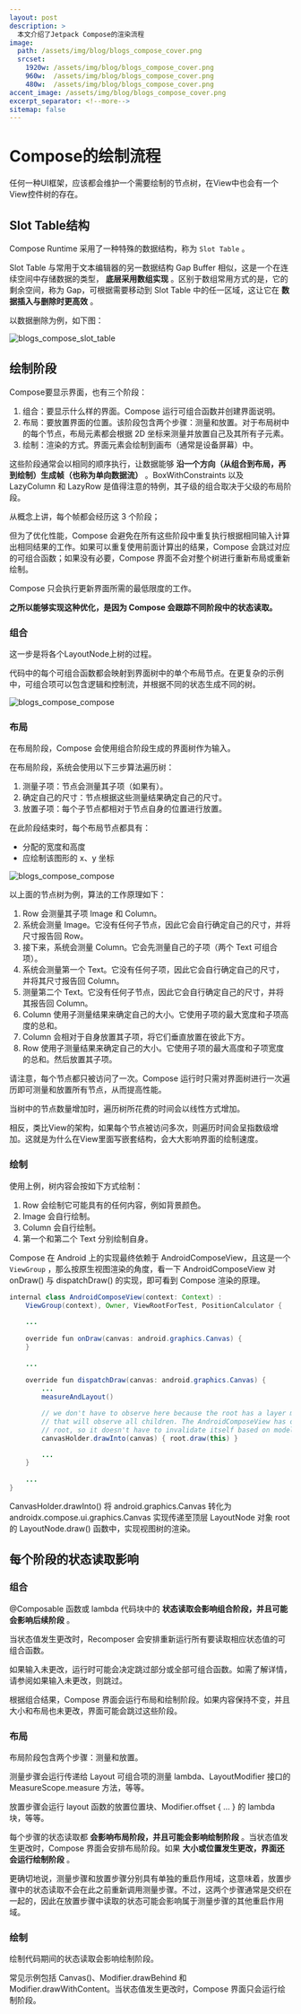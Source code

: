 ```yaml
---
layout: post
description: > 
  本文介绍了Jetpack Compose的渲染流程
image: 
  path: /assets/img/blog/blogs_compose_cover.png
  srcset: 
    1920w: /assets/img/blog/blogs_compose_cover.png
    960w:  /assets/img/blog/blogs_compose_cover.png
    480w:  /assets/img/blog/blogs_compose_cover.png
accent_image: /assets/img/blog/blogs_compose_cover.png
excerpt_separator: <!--more-->
sitemap: false
---
```

# Compose的绘制流程
任何一种UI框架，应该都会维护一个需要绘制的节点树，在View中也会有一个View控件树的存在。

## Slot Table结构
Compose Runtime 采用了一种特殊的数据结构，称为 ```Slot Table``` 。

Slot Table 与常用于文本编辑器的另一数据结构 Gap Buffer 相似，这是一个在连续空间中存储数据的类型， **底层采用数组实现** 。区别于数组常用方式的是，它的剩余空间，称为 Gap，可根据需要移动到 Slot Table 中的任一区域，这让它在 **数据插入与删除时更高效** 。

以数据删除为例，如下图：

![blogs_compose_slot_table](/assets/img/blog/blogs_compose_slot_table.png)

## 绘制阶段
Compose要显示界面，也有三个阶段：

1. 组合：要显示什么样的界面。Compose 运行可组合函数并创建界面说明。
1. 布局：要放置界面的位置。该阶段包含两个步骤：测量和放置。对于布局树中的每个节点，布局元素都会根据 2D 坐标来测量并放置自己及其所有子元素。
1. 绘制：渲染的方式。界面元素会绘制到画布（通常是设备屏幕）中。

这些阶段通常会以相同的顺序执行，让数据能够 **沿一个方向（从组合到布局，再到绘制）生成帧（也称为单向数据流）** 。BoxWithConstraints 以及 LazyColumn 和 LazyRow 是值得注意的特例，其子级的组合取决于父级的布局阶段。

从概念上讲，每个帧都会经历这 3 个阶段；

但为了优化性能，Compose 会避免在所有这些阶段中重复执行根据相同输入计算出相同结果的工作。如果可以重复使用前面计算出的结果，Compose 会跳过对应的可组合函数；如果没有必要，Compose 界面不会对整个树进行重新布局或重新绘制。

Compose 只会执行更新界面所需的最低限度的工作。

**之所以能够实现这种优化，是因为 Compose 会跟踪不同阶段中的状态读取。**

### 组合
这一步是将各个LayoutNode上树的过程。

代码中的每个可组合函数都会映射到界面树中的单个布局节点。在更复杂的示例中，可组合项可以包含逻辑和控制流，并根据不同的状态生成不同的树。

![blogs_compose_compose](/assets/img/blog/blogs_compose_compose.png)

### 布局
在布局阶段，Compose 会使用组合阶段生成的界面树作为输入。

在布局阶段，系统会使用以下三步算法遍历树：

1. 测量子项：节点会测量其子项（如果有）。
1. 确定自己的尺寸：节点根据这些测量结果确定自己的尺寸。
1. 放置子项：每个子节点都相对于节点自身的位置进行放置。

在此阶段结束时，每个布局节点都具有：

* 分配的宽度和高度
* 应绘制该图形的 x、y 坐标

![blogs_compose_compose](/assets/img/blog/blogs_compose_compose.png)

以上面的节点树为例，算法的工作原理如下：

1. Row 会测量其子项 Image 和 Column。
1. 系统会测量 Image。它没有任何子节点，因此它会自行确定自己的尺寸，并将尺寸报告回 Row。
1. 接下来，系统会测量 Column。它会先测量自己的子项（两个 Text 可组合项）。
1. 系统会测量第一个 Text。它没有任何子项，因此它会自行确定自己的尺寸，并将其尺寸报告回 Column。
1. 测量第二个 Text。它没有任何子节点，因此它会自行确定自己的尺寸，并将其报告回 Column。
1. Column 使用子测量结果来确定自己的大小。它使用子项的最大宽度和子项高度的总和。
1. Column 会相对于自身放置其子项，将它们垂直放置在彼此下方。
1. Row 使用子测量结果来确定自己的大小。它使用子项的最大高度和子项宽度的总和。然后放置其子项。

请注意，每个节点都只被访问了一次。Compose 运行时只需对界面树进行一次遍历即可测量和放置所有节点，从而提高性能。

当树中的节点数量增加时，遍历树所花费的时间会以线性方式增加。

相反，类比View的架构，如果每个节点被访问多次，则遍历时间会呈指数级增加。这就是为什么在View里面写嵌套结构，会大大影响界面的绘制速度。

### 绘制
使用上例，树内容会按如下方式绘制：

1. Row 会绘制它可能具有的任何内容，例如背景颜色。
1. Image 会自行绘制。
1. Column 会自行绘制。
1. 第一个和第二个 Text 分别绘制自身。

Compose 在 Android 上的实现最终依赖于 AndroidComposeView，且这是一个 ```ViewGroup``` ，那么按原生视图渲染的角度，看一下 AndroidComposeView 对 onDraw() 与 dispatchDraw() 的实现，即可看到 Compose 渲染的原理。

```Java
internal class AndroidComposeView(context: Context) :
    ViewGroup(context), Owner, ViewRootForTest, PositionCalculator {
    
    ...
    
    override fun onDraw(canvas: android.graphics.Canvas) {
    }
      
    ...
    
    override fun dispatchDraw(canvas: android.graphics.Canvas) {
        ...
        measureAndLayout()

        // we don't have to observe here because the root has a layer modifier
        // that will observe all children. The AndroidComposeView has only the
        // root, so it doesn't have to invalidate itself based on model changes.
        canvasHolder.drawInto(canvas) { root.draw(this) }

        ...
    }
    
    ...
}
```

CanvasHolder.drawInto() 将 android.graphics.Canvas 转化为 androidx.compose.ui.graphics.Canvas 实现传递至顶层 LayoutNode 对象 root 的 LayoutNode.draw() 函数中，实现视图树的渲染。

## 每个阶段的状态读取影响

### 组合
@Composable 函数或 lambda 代码块中的 **状态读取会影响组合阶段，并且可能会影响后续阶段** 。

当状态值发生更改时，Recomposer 会安排重新运行所有要读取相应状态值的可组合函数。

如果输入未更改，运行时可能会决定跳过部分或全部可组合函数。如需了解详情，请参阅如果输入未更改，则跳过。

根据组合结果，Compose 界面会运行布局和绘制阶段。如果内容保持不变，并且大小和布局也未更改，界面可能会跳过这些阶段。

### 布局
布局阶段包含两个步骤：测量和放置。

测量步骤会运行传递给 Layout 可组合项的测量 lambda、LayoutModifier 接口的 MeasureScope.measure 方法，等等。

放置步骤会运行 layout 函数的放置位置块、Modifier.offset { … } 的 lambda 块，等等。

每个步骤的状态读取都 **会影响布局阶段，并且可能会影响绘制阶段** 。当状态值发生更改时，Compose 界面会安排布局阶段。如果 **大小或位置发生更改，界面还会运行绘制阶段** 。

更确切地说，测量步骤和放置步骤分别具有单独的重启作用域，这意味着，放置步骤中的状态读取不会在此之前重新调用测量步骤。不过，这两个步骤通常是交织在一起的，因此在放置步骤中读取的状态可能会影响属于测量步骤的其他重启作用域。

### 绘制
绘制代码期间的状态读取会影响绘制阶段。

常见示例包括 Canvas()、Modifier.drawBehind 和 Modifier.drawWithContent。当状态值发生更改时，Compose 界面只会运行绘制阶段。

